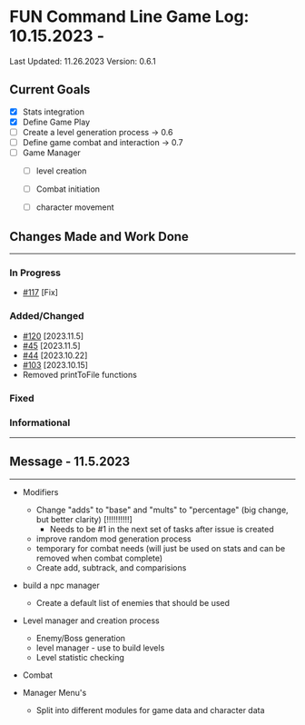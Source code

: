 # FUN Command Line Game Log: 10.15.2023 - 
<!-- Update: Current Log date -->

Last Updated: 11.26.2023 <!-- Update with previous log date -->
Version: 0.6.1
<!-- Update version number when changes made-->
<!-- Verions Additions 
  + 1.0.0 is for major project wide changes like adding a whole new concept/face change
    + V1 = MVP CLI version of game
    + V2 = integration of Textual package and any visiualization features
  + 0.1.0 is for current feature version updates including additions/removal/revamp of methods or parts (general idea of things)
  + 0.0.1 is for minor changes including: bug fixes, additions to current methods
 -->

<!-- _Date_ - When item was added  
__\<Date\>__ - When Item was completed
-->
<!-- Update Table with Current File Count -->

## Current Goals

- [x] Stats integration 
- [x] Define Game Play
- [ ] Create a level generation process -> 0.6
- [ ] Define game combat and interaction -> 0.7
- [ ] Game Manager
  - [ ] level creation
  - [ ] Combat initiation
  - [ ] character movement


## Changes Made and Work Done

------------------------------

### In Progress
- [#117](https://github.com/jevinevans/Game/issues/117) [Fix]

### Added/Changed
- [#120](https://github.com/jevinevans/Game/issues/120) [2023.11.5]
- [#45](https://github.com/jevinevans/Game/issues/45) [2023.11.5]
- [#44](https://github.com/jevinevans/Game/issues/44) [2023.10.22]
- [#103](https://github.com/jevinevans/Game/issues/103) [2023.10.15]
- Removed printToFile functions

### Fixed

### Informational


------------------------------

## Message - 11.5.2023

---------------------------

- Modifiers
  - Change "adds" to "base" and "mults" to "percentage" (big change, but better clarity) [!!!!!!!!!!]
    - Needs to be #1 in the next set of tasks after issue is created
  - improve random mod generation process
  - temporary for combat needs (will just be used on stats and can be removed when combat complete)
  - Create add, subtrack, and comparisions

- build a npc manager
  - Create a default list of enemies that should be used

- Level manager and creation process
  - Enemy/Boss generation
  - level manager - use to build levels
  - Level statistic checking

- Combat

- Manager Menu's
  - Split into different modules for game data and character data

